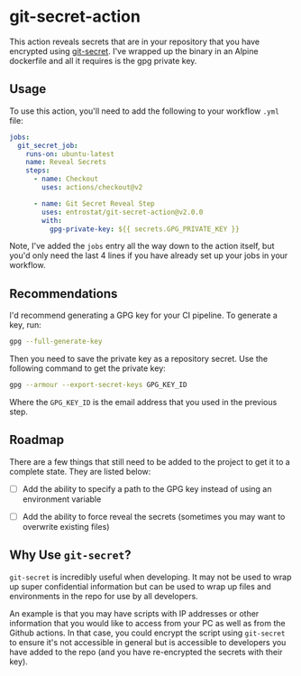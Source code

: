 # git-secret-action

This action reveals secrets that are in your repository that you have encrypted using [git-secret](https://git-secret.io/). I've wrapped up the binary in an Alpine dockerfile and all it requires is the gpg private key.

## Usage

To use this action, you'll need to add the following to your workflow `.yml` file:

```yaml
jobs:
  git_secret_job:
    runs-on: ubuntu-latest
    name: Reveal Secrets
    steps:
      - name: Checkout
        uses: actions/checkout@v2

      - name: Git Secret Reveal Step
        uses: entrostat/git-secret-action@v2.0.0
        with:
          gpg-private-key: ${{ secrets.GPG_PRIVATE_KEY }}
```

Note, I've added the `jobs` entry all the way down to the action itself, but you'd only need the last 4 lines if you have already set up your jobs in your workflow.


## Recommendations

I'd recommend generating a GPG key for your CI pipeline. To generate a key, run:

```bash
gpg --full-generate-key
```

Then you need to save the private key as a repository secret. Use the following command to get the private key:

```bash
gpg --armour --export-secret-keys GPG_KEY_ID
```

Where the `GPG_KEY_ID` is the email address that you used in the previous step.

## Roadmap

There are a few things that still need to be added to the project to get it to a complete state. They are listed below:

- [ ] Add the ability to specify a path to the GPG key instead of using an environment variable
- [ ] Add the ability to force reveal the secrets (sometimes you may want to overwrite existing files)


## Why Use `git-secret`?

`git-secret` is incredibly useful when developing. It may not be used to wrap up super confidential information but can be used to wrap up files and environments in the repo for use by all developers.

An example is that you may have scripts with IP addresses or other information that you would like to access from your PC as well as from the Github actions. In that case, you could encrypt the script using `git-secret` to ensure it's not accessible in general but is accessible to developers you have added to the repo (and you have re-encrypted the secrets with their key).
